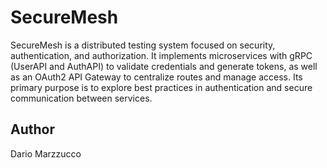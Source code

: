 # SecureMesh
SecureMesh is a distributed testing system focused on security, authentication, and authorization. It implements microservices with gRPC (UserAPI and AuthAPI) to validate credentials and generate tokens, as well as an OAuth2 API Gateway to centralize routes and manage access. Its primary purpose is to explore best practices in authentication and secure communication between services.

## Author
Dario Marzzucco 
